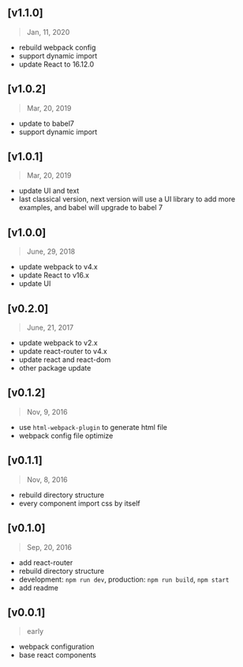 ## [v1.1.0]

> Jan, 11, 2020

- rebuild webpack config
- support dynamic import
- update React to 16.12.0

## [v1.0.2]

> Mar, 20, 2019

- update to babel7
- support dynamic import

## [v1.0.1]

> Mar, 20, 2019

- update UI and text
- last classical version, next version will use a UI library to add more examples, and babel will upgrade to babel 7

## [v1.0.0]

> June, 29, 2018

- update webpack to v4.x
- update React to v16.x
- update UI

## [v0.2.0]

> June, 21, 2017

- update webpack to v2.x
- update react-router to v4.x
- update react and react-dom
- other package update

## [v0.1.2]

> Nov, 9, 2016

- use `html-webpack-plugin` to generate html file
- webpack config file optimize

## [v0.1.1]

> Nov, 8, 2016

- rebuild directory structure
- every component import css by itself

## [v0.1.0]

> Sep, 20, 2016

- add react-router
- rebuild directory structure
- development: `npm run dev`, production: `npm run build`, `npm start`
- add readme

## [v0.0.1]

> early

- webpack configuration
- base react components
